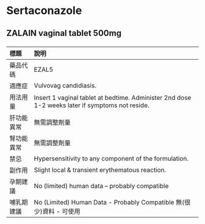 # Sertaconazole

## ZALAIN vaginal tablet 500mg

##### 

| 標題       | 說明                                                                                            |
|:-----------|:------------------------------------------------------------------------------------------------|
| 藥品代碼   | EZAL5                                                                                           |
| 適應症     | Vulvovag candidiasis.                                                                           |
| 用法用量   | Insert 1 vaginal tablet at bedtime. Administer 2nd dose 1-2 weeks later if symptoms not reside. |
| 肝功能異常 | 無需調整劑量                                                                                    |
| 腎功能異常 | 無需調整劑量                                                                                    |
| 禁忌       | Hypersensitivity to any component of the formulation.                                           |
| 副作用     | Slight local & transient erythematous reaction.                                                 |
| 孕期建議   | No (limited) human data – probably compatible                                                   |
| 哺乳期建議 | No (Limited) Human Data - Probably Compatible 無(很少)資料 - 可使用                             |

